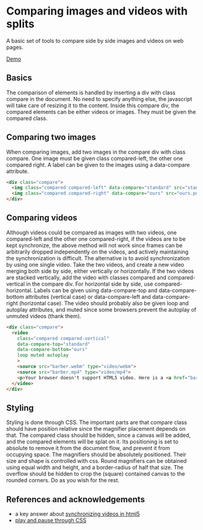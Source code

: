 # Comparing images and videos with splits

A basic set of tools to compare side by side images and videos on web pages.

[Demo](https://nivoliev.github.io/html-compare/)

## Basics

The comparison of elements is handled by inserting a div with class
compare in the document. No need to specify anything else, the javascript
will take care of resizing it to the content. Inside this compare div, the
compared elements can be either videos or images. They must be given the
compared class.

## Comparing two images

When comparing images, add two images in the compare div with class
compare. One image must be given class compared-left, the other one
compared right. A label can be given to the images using a data-compare
attribute.

```html
<div class="compare">
  <img class="compared compared-left" data-compare="standard" src="standard.png"/>
  <img class="compared compared-right" data-compare="ours" src="ours.png"/>
</div>
```

## Comparing videos

Although videos could be compared as images with two videos, one
compared-left and the other one compared-right, if the videos are to be
kept synchronize, the above method will not work since frames can be
arbitrarily dropped independently on the videos, and actively maintaining
the synchronization is difficult. The alternative is to avoid
synchronization by using one single video.  Take the two videos, and
create a new video merging both side by side, either vertically or
horizontally.  If the two videos are stacked vertically, add the video
with classes compared and compared-vertical in the compare div. For
horizontal side by side, use compared-horizontal.  Labels can be given
using data-compare-top and data-compare-bottom attributes (vertical case)
or data-compare-left and data-compare-right (horizontal case). The video
should probably also be given loop and autoplay attributes, and muted
since some browsers prevent the autoplay of unmuted videos (thank them).

```html
<div class="compare">
  <video 
    class="compared compared-vertical" 
    data-compare-top="standard"
    data-compare-bottom="ours"
    loop muted autoplay
    >
    <source src="barber.webm" type="video/webm">
    <source src="barber.mp4" type="video/mp4">
    <p>Your browser doesn't support HTML5 video. Here is a <a href="barber.mp4">link to the video</a> instead.</p>
  </video>
</div>
```

## Styling

Styling is done through CSS. The important parts are that compare class
should have position relative since the magnifier placement depends on
that. The compared class should be hidden, since a canvas will be added,
and the compared elements will be splat on it. Its positioning is set to
absolute to remove it from the document flow, and prevent it from
occupying space. The magnifiers should be absolutely positioned. Their
size and shape is controlled with css. Round magnifiers can be obtained
using equal width and height, and a border-radius of half that size. The
overflow should be hidden to crop the (square) contained canvas to the
rounded corners. Do as you wish for the rest.

## References and acknowledgements

* a key answer about [synchronizing videos in html5](https://stackoverflow.com/questions/20683744/how-to-perfectly-sync-two-or-more-html5-video-tags)
* [play and pause through CSS](https://css-tricks.com/making-pure-css-playpause-button/)
